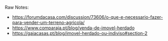 
Raw Notes:
- https://forumdacasa.com/discussion/73606/o-que-e-necessario-fazer-para-vender-um-terreno-agricola/
- https://www.comparaja.pt/blog/venda-de-imovel-herdado
- https://gaiacasas.pt/blog/imovel-herdado-ou-indiviso#section-2